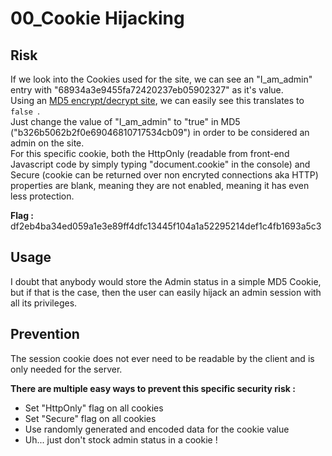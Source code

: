 # 00_Cookie Hijacking

## Risk

If we look into the Cookies used for the site, we can see an "I_am_admin" entry with "68934a3e9455fa72420237eb05902327" as it's value.  
Using an [MD5 encrypt/decrypt site](https://www.cryptage-md5.com), we can easily see this translates to ```false ```.  
Just change the value of "I_am_admin" to "true" in MD5 ("b326b5062b2f0e69046810717534cb09") in order to be considered an admin on the site.  
For this specific cookie, both the HttpOnly (readable from front-end Javascript code by simply typing "document.cookie" in the console) and Secure (cookie can be returned over non encryted connections aka HTTP) properties are blank, meaning they are not enabled, meaning it has even less protection.

**Flag :** df2eb4ba34ed059a1e3e89ff4dfc13445f104a1a52295214def1c4fb1693a5c3

## Usage

I doubt that anybody would store the Admin status in a simple MD5 Cookie, but if that is the case, then the user can easily hijack an admin session with all its privileges.

## Prevention

The session cookie does not ever need to be readable by the client and is only needed for the server.

**There are multiple easy ways to prevent this specific security risk :**
- Set "HttpOnly" flag on all cookies
- Set "Secure" flag on all cookies
- Use randomly generated and encoded data for the cookie value
- Uh... just don't stock admin status in a cookie !
